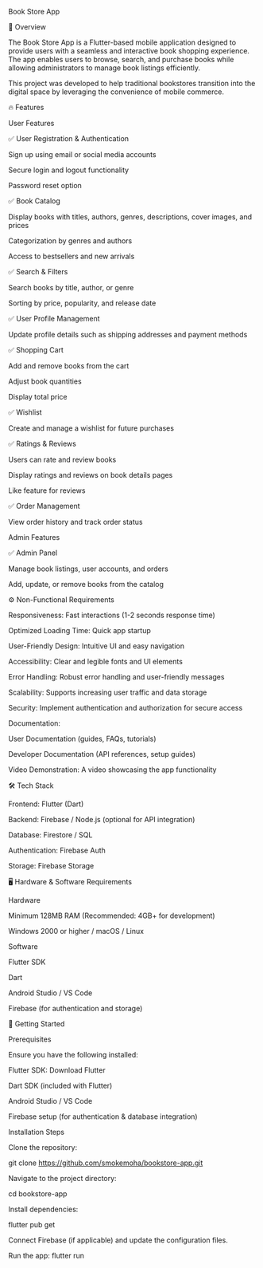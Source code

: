 Book Store App

📖 Overview

The Book Store App is a Flutter-based mobile application designed to provide users with a seamless and interactive book shopping experience. The app enables users to browse, search, and purchase books while allowing administrators to manage book listings efficiently.

This project was developed to help traditional bookstores transition into the digital space by leveraging the convenience of mobile commerce.

🔥 Features

User Features

✅ User Registration & Authentication

Sign up using email or social media accounts

Secure login and logout functionality

Password reset option

✅ Book Catalog

Display books with titles, authors, genres, descriptions, cover images, and prices

Categorization by genres and authors

Access to bestsellers and new arrivals

✅ Search & Filters

Search books by title, author, or genre

Sorting by price, popularity, and release date

✅ User Profile Management

Update profile details such as shipping addresses and payment methods

✅ Shopping Cart

Add and remove books from the cart

Adjust book quantities

Display total price

✅ Wishlist

Create and manage a wishlist for future purchases

✅ Ratings & Reviews

Users can rate and review books

Display ratings and reviews on book details pages

Like feature for reviews

✅ Order Management

View order history and track order status

Admin Features

✅ Admin Panel

Manage book listings, user accounts, and orders

Add, update, or remove books from the catalog

⚙️ Non-Functional Requirements

Responsiveness: Fast interactions (1-2 seconds response time)

Optimized Loading Time: Quick app startup

User-Friendly Design: Intuitive UI and easy navigation

Accessibility: Clear and legible fonts and UI elements

Error Handling: Robust error handling and user-friendly messages

Scalability: Supports increasing user traffic and data storage

Security: Implement authentication and authorization for secure access

Documentation:

User Documentation (guides, FAQs, tutorials)

Developer Documentation (API references, setup guides)

Video Demonstration: A video showcasing the app functionality

🛠️ Tech Stack

Frontend: Flutter (Dart)

Backend: Firebase / Node.js (optional for API integration)

Database: Firestore / SQL

Authentication: Firebase Auth

Storage: Firebase Storage

🖥️ Hardware & Software Requirements

Hardware

Minimum 128MB RAM (Recommended: 4GB+ for development)

Windows 2000 or higher / macOS / Linux

Software

Flutter SDK

Dart

Android Studio / VS Code

Firebase (for authentication and storage)

🚀 Getting Started

Prerequisites

Ensure you have the following installed:

Flutter SDK: Download Flutter

Dart SDK (included with Flutter)

Android Studio / VS Code

Firebase setup (for authentication & database integration)

Installation Steps

Clone the repository:

git clone https://github.com/smokemoha/bookstore-app.git

Navigate to the project directory:

cd bookstore-app

Install dependencies:

flutter pub get

Connect Firebase (if applicable) and update the configuration files.

Run the app:
flutter run

